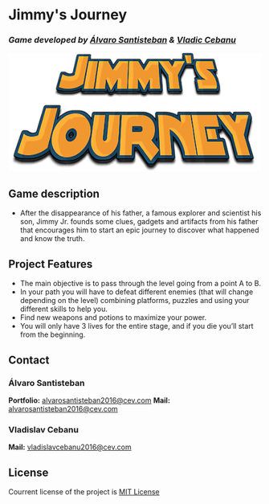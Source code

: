 # Jimmy's Journey  

### *Game developed by [Álvaro Santisteban](https://github.com/Montalx) & [Vladic Cebanu](https://github.com/kalyer)*  
  
    
    
![FunLabGames](WikiResources/Jimmy_Journey.png)

## Game description

- After the disappearance of his father, a famous explorer and scientist his son, Jimmy Jr. founds some clues, gadgets and artifacts from his father that encourages him to start an epic journey to discover what happened and know the truth. 

## Project Features
* The main objective is to pass through the level going from a point A to B.  
* In your path you will have to defeat different enemies (that will change depending on the level) combining platforms, puzzles and using your different skills to help you.  
* Find new weapons and potions to maximize your power.   
* You will only have 3 lives for the entire stage, and if you die you’ll start from the beginning.  

## Contact

### **Álvaro Santisteban**  
**Portfolio:** alvarosantisteban2016@cev.com
**Mail:** alvarosantisteban2016@cev.com

### **Vladislav Cebanu**   
**Mail:** vladislavcebanu2016@cev.com




## License  

Courrent license of the project is [MIT License](https://github.com/Raist3D/PlatformGame/wiki/License) 
